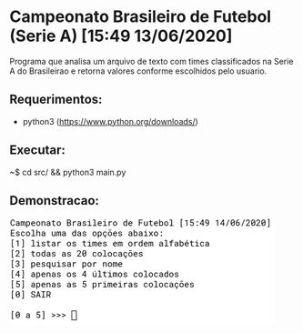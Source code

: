 # Campeonato Brasileiro de Futebol (Serie A) [15:49 13/06/2020]

Programa que analisa um arquivo de texto com times classificados na Serie A do Brasileirao e retorna valores conforme escolhidos pelo usuario.

## Requerimentos:

- python3 (https://www.python.org/downloads/)

## Executar:

~$ cd src/ && python3 main.py


## Demonstracao:

<img align="center" src="images/demo.png">
